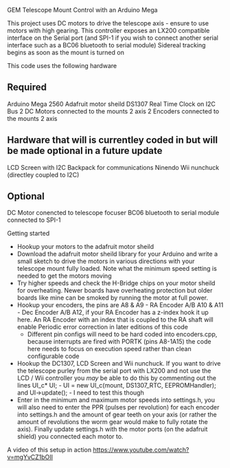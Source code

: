 GEM Telescope Mount Control with an Arduino Mega

This project uses DC motors to drive the telescope axis - ensure to use motors with high gearing.
This controller exposes an LX200 compatible interface on the Serial port (and SPI-1 if you wish to connect another serial interface such as a BC06 bluetooth to serial module) 
Sidereal tracking begins as soon as the mount is turned on


This code uses the following hardware

Required
--------
Arduino Mega 2560
Adafruit motor sheild
DS1307 Real Time Clock on I2C Bus
2 DC Motors connected to the mounts 2 axis
2 Encoders connected to the mounts 2 axis

Hardware that will is currentley coded in but will be made optional in a future update
--------------------------------------------------------------------------------------
LCD Screen with I2C Backpack for communications
Ninendo Wii nunchuck (directley coupled to I2C)

Optional
--------
DC Motor conencted to telescope focuser
BC06 bluetooth to serial module connected to SPI-1


Getting started
- Hookup your motors to the adafruit motor sheild
- Download the adafruit motor sheild library for your Arduino and write a small sketch to drive the motors in various directions with your telescope mount fully loaded. Note what the minimum speed setting is needed to get the motors moving
- Try higher speeds and check the H-Bridge chips on your motor sheild for overheating. Newer boards have overheating protection but older boards like mine can be smoked by running the motor at full power.
- Hookup your encoders, the pins are
  A8 & A9 - RA Encoder A/B
  A10 & A11 - Dec Encoder A/B
  A12, if your RA Encoder has a z-index hook it up here. An RA Encoder with an index that is coupled to the RA shaft will enable Periodic error correction in later editions of this code
  - Different pin configs will need to be hard coded into encoders.cpp, because interrupts are fired with PORTK (pins A8-1A15) the code here needs to focus on execution speed rather than clean configurable code
- Hookup the DC1307, LCD Screen and Wii nunchuck. If you want to drive the telescope purley from the serial port with LX200 and not use the LCD / Wii controller you *may* be able to do this by commenting out the lines UI_c* UI; - UI = new UI_c(mount, DS1307_RTC, EEPROMHandler); and UI->update(); - I need to test this though
- Enter in the minimum and maximum motor speeds into settings.h, you will also need to enter the PPR (pulses per revolution) for each encoder into settings.h and the amount of gear teeth on your axis (or rather the amount of revolutions the worm gear would make to fully rotate the axis). Finally update settings.h with the motor ports (on the adafruit shield) you connected each motor to.


A video of this setup in action
https://www.youtube.com/watch?v=mgYvCZ1bOII


